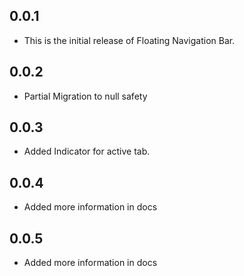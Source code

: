 ## 0.0.1

* This is the initial release of Floating Navigation Bar.

## 0.0.2
* Partial Migration to null safety

## 0.0.3
* Added Indicator for active tab.

## 0.0.4
* Added more information in docs


## 0.0.5
* Added more information in docs